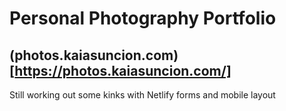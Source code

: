 # Personal Photography Portfolio
## (photos.kaiasuncion.com)[https://photos.kaiasuncion.com/]
Still working out some kinks with Netlify forms and mobile layout
